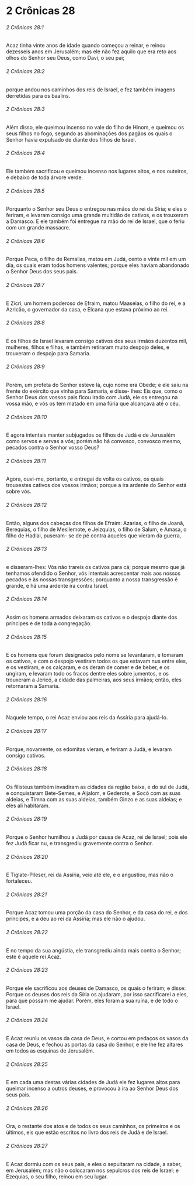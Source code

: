 # 2 Crônicas 28

###### 2 Crônicas 28:1

Acaz tinha vinte anos de idade quando começou a reinar, e reinou dezesseis anos em Jerusalém; mas ele não fez aquilo que era reto aos olhos do Senhor seu Deus, como Davi, o seu pai;

###### 2 Crônicas 28:2

porque andou nos caminhos dos reis de Israel, e fez também imagens derretidas para os baalins.

###### 2 Crônicas 28:3

Além disso, ele queimou incenso no vale do filho de Hinom, e queimou os seus filhos no fogo, segundo as abominações dos pagãos os quais o Senhor havia expulsado de diante dos filhos de Israel.

###### 2 Crônicas 28:4

Ele também sacrificou e queimou incenso nos lugares altos, e nos outeiros, e debaixo de toda árvore verde.

###### 2 Crônicas 28:5

Porquanto o Senhor seu Deus o entregou nas mãos do rei da Síria; e eles o feriram, e levaram consigo uma grande multidão de cativos, e os trouxeram a Damasco. E ele também foi entregue na mão do rei de Israel, que o feriu com um grande massacre.

###### 2 Crônicas 28:6

Porque Peca, o filho de Remalias, matou em Judá, cento e vinte mil em um dia, os quais eram todos homens valentes; porque eles haviam abandonado o Senhor Deus dos seus pais.

###### 2 Crônicas 28:7

E Zicri, um homem poderoso de Efraim, matou Maaseias, o filho do rei, e a Azricão, o governador da casa, e Elcana que estava próximo ao rei.

###### 2 Crônicas 28:8

E os filhos de Israel levaram consigo cativos dos seus irmãos duzentos mil, mulheres, filhos e filhas, e também retiraram muito despojo deles, e trouxeram o despojo para Samaria.

###### 2 Crônicas 28:9

Porém, um profeta do Senhor esteve lá, cujo nome era Obede; e ele saiu na frente do exército que vinha para Samaria, e disse- lhes: Eis que, como o Senhor Deus dos vossos pais ficou irado com Judá, ele os entregou na vossa mão, e vós os tem matado em uma fúria que alcançava até o céu.

###### 2 Crônicas 28:10

E agora intentais manter subjugados os filhos de Judá e de Jerusalém como servos e servas a vós; porém não há convosco, convosco mesmo, pecados contra o Senhor vosso Deus?

###### 2 Crônicas 28:11

Agora, ouvi-me, portanto, e entregai de volta os cativos, os quais trouxestes cativos dos vossos irmãos; porque a ira ardente do Senhor está sobre vós.

###### 2 Crônicas 28:12

Então, alguns dos cabeças dos filhos de Efraim: Azarias, o filho de Joanã, Berequias, o filho de Mesilemote, e Jeizquias, o filho de Salum, e Amasa, o filho de Hadlai, puseram- se de pé contra aqueles que vieram da guerra,

###### 2 Crônicas 28:13

e disseram-lhes: Vós não trareis os cativos para cá; porque mesmo que já tenhamos ofendido o Senhor, vós intentais acrescentar mais aos nossos pecados e às nossas transgressões; porquanto a nossa transgressão é grande, e há uma ardente ira contra Israel.

###### 2 Crônicas 28:14

Assim os homens armados deixaram os cativos e o despojo diante dos príncipes e de toda a congregação.

###### 2 Crônicas 28:15

E os homens que foram designados pelo nome se levantaram, e tomaram os cativos, e com o despojo vestiram todos os que estavam nus entre eles, e os vestiram, e os calçaram, e os deram de comer e de beber, e os ungiram, e levaram todo os fracos dentre eles sobre jumentos, e os trouxeram a Jericó, a cidade das palmeiras, aos seus irmãos; então, eles retornaram a Samaria.

###### 2 Crônicas 28:16

Naquele tempo, o rei Acaz enviou aos reis da Assíria para ajudá-lo.

###### 2 Crônicas 28:17

Porque, novamente, os edomitas vieram, e feriram a Judá, e levaram consigo cativos.

###### 2 Crônicas 28:18

Os filisteus também invadiram as cidades da região baixa, e do sul de Judá, e conquistaram Bete-Semes, e Aijalom, e Gederote, e Socó com as suas aldeias, e Timna com as suas aldeias, também Ginzo e as suas aldeias; e eles ali habitaram.

###### 2 Crônicas 28:19

Porque o Senhor humilhou a Judá por causa de Acaz, rei de Israel; pois ele fez Judá ficar nu, e transgrediu gravemente contra o Senhor.

###### 2 Crônicas 28:20

E Tiglate-Pileser, rei da Assíria, veio até ele, e o angustiou, mas não o fortaleceu.

###### 2 Crônicas 28:21

Porque Acaz tomou uma porção da casa do Senhor, e da casa do rei, e dos príncipes, e a deu ao rei da Assíria; mas ele não o ajudou.

###### 2 Crônicas 28:22

E no tempo da sua angústia, ele transgrediu ainda mais contra o Senhor; este é aquele rei Acaz.

###### 2 Crônicas 28:23

Porque ele sacrificou aos deuses de Damasco, os quais o feriram; e disse: Porque os deuses dos reis da Síria os ajudaram, por isso sacrificarei a eles, para que possam me ajudar. Porém, eles foram a sua ruína, e de todo o Israel.

###### 2 Crônicas 28:24

E Acaz reuniu os vasos da casa de Deus, e cortou em pedaços os vasos da casa de Deus, e fechou as portas da casa do Senhor, e ele lhe fez altares em todos as esquinas de Jerusalém.

###### 2 Crônicas 28:25

E em cada uma destas várias cidades de Judá ele fez lugares altos para queimar incenso a outros deuses, e provocou à ira ao Senhor Deus dos seus pais.

###### 2 Crônicas 28:26

Ora, o restante dos atos e de todos os seus caminhos, os primeiros e os últimos, eis que estão escritos no livro dos reis de Judá e de Israel.

###### 2 Crônicas 28:27

E Acaz dormiu com os seus pais, e eles o sepultaram na cidade, a saber, em Jerusalém; mas não o colocaram nos sepulcros dos reis de Israel; e Ezequias, o seu filho, reinou em seu lugar.

